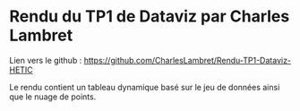 # Rendu du TP1 de Dataviz par Charles Lambret 

Lien vers le github : https://github.com/CharlesLambret/Rendu-TP1-Dataviz-HETIC

Le rendu contient un tableau dynamique basé sur le jeu de données ainsi que le nuage de points.
